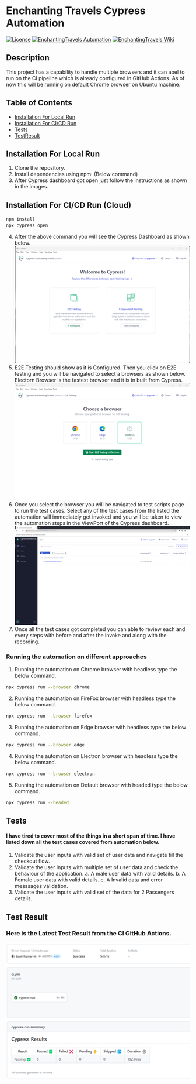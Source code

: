 # Enchanting Travels Cypress Automation

[![License](https://img.shields.io/badge/license-MIT-blue.svg)](LICENSE)
[![EnchantingTravels Automation](https://github.com/Sunil-Kumar-M/Cypress-EnchantingTravels/actions/workflows/ci.yml/badge.svg)](https://github.com/Sunil-Kumar-M/Cypress-EnchantingTravels/actions/workflows/ci.yml)
[![EnchantingTravels Wiki](https://img.shields.io/badge/EnchantingTravels-Wiki-blue)](https://github.com/Sunil-Kumar-M/Cypress-EnchantingTravels/wiki)

## Description

This project has a capability to handle multiple browsers and it can abel to run on the CI pipeline which is already configured in GitHub Actions. As of now this will be running on default Chrome browser on Ubuntu machine.

## Table of Contents

- [Installation For Local Run](#InstallationForLocalRun)
- [Installation For CI/CD Run](#InstallationForCloudRun)
- [Tests](#tests)
- [TestResult](#testresult)

## Installation For Local Run

1. Clone the repository.
2. Install dependencies using npm: (Below command)
3. After Cypress dashboard got open just follow the instructions as shown in the images.

## Installation For CI/CD Run (Cloud)


```bash
npm install
npx cypress open
```
4. After the above command you will see the Cypress Dashboard as shown below.
![Alt CypressDashboard](.//cypress/SupportDocs/cypressDashboard.png)
5. E2E Testing should show as it is Configured. Then you click on E2E testing and you will be navigated to select a browsers as shown below. Electorn Browser is the fastest browser and it is in built from Cypress.
![Alt BrowserSections](.//cypress/SupportDocs/cypressBrowsers.png)
6. Once you select the browser you will be navigated to test scripts page to run the test cases. Select any of the test cases from the listed the automation will immediately get invoked and you will be taken to view the automation steps in the ViewPort of the Cypress dashboard.
![Alt ViewPortDashboard](.//cypress/SupportDocs/AutomationInitScreen.png)
7. Once all the test cases got completed you can able to review each and every steps with before and after the invoke and along with the recording.

### Running the automation on different approaches
1. Running the automation on Chrome browser with headless type the below command.
```bash
npx cypress run --browser chrome
```
2. Running the automation on FireFox browser with headless type the below command.
```bash
npx cypress run --browser firefox
```
3. Running the automation on Edge browser with headless type the below command.
```bash
npx cypress run --browser edge
```
4. Running the automation on Electron browser with headless type the below command.
```bash
npx cypress run --browser electron
```
5. Running the automation on Default browser with headed type the below command.
```bash
npx cypress run --headed
```

## Tests
#### I have tired to cover most of the things in a short span of time. I have listed down all the test cases covered from automation below.
1. Validate the user inputs with valid set of user data and navigate till the checkout flow.
2. Validate the user inputs with multiple set of user data and check the behaviour of the application.
    a. A male user data with valid details.
    b. A Female user data with valid details.
    c. A Invalid data and error messsages validation.
3. Validate the user inputs with valid set of the data for 2 Passengers details. 

## Test Result
### Here is the Latest Test Result from the CI GitHub Actions.
![Alt CypressDashboard](.//cypress/SupportDocs/LatestResultOnCloudRun.png)
